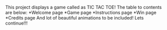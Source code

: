 This project displays a game called as TIC TAC TOE!
The table to contents are below:
*Welcome page
*Game page
*Instructions page
*Win page
*Credits page
And lot of beautiful animations to be included!
Lets continue!!!
